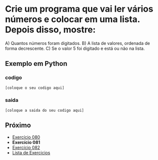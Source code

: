 # Crie um programa que vai ler vários números e colocar em uma lista. Depois disso, mostre:
A) Quantos números foram digitados.
B) A lista de valores, ordenada de forma decrescente.
C) Se o valor 5 foi digitado e está ou não na lista.

## Exemplo em Python

### codigo

``` python
[coloque o seu codigo aqui]
```

### saida

```
[coloque a saida do seu codigo aqui]
```

## Próximo

- [Exercício 080](../../080python)
- **Exercício 081**
- [Exercício 082](../../082python)
- [Lista de Exercicios](../../)

